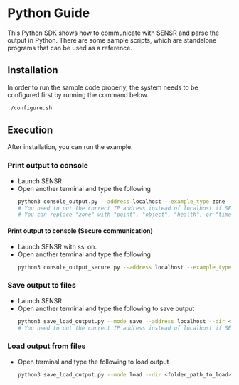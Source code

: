 # Python Guide

This Python SDK shows how to communicate with SENSR and parse the output in Python. There are some sample scripts, which are standalone programs that can be used as a reference. 

## Installation

In order to run the sample code properly, the system needs to be configured first by running the command below. 

```bash
./configure.sh
```

## Execution

After installation, you can run the example.

### Print output to console

- Launch SENSR 
- Open another terminal and type the following
  ```bash
  python3 console_output.py --address localhost --example_type zone
  # You need to put the correct IP address instead of localhost if SENSR is running on a different machine.
  # You can replace "zone" with "point", "object", "health", or "time" to run the other included examples.
  ```
#### Print output to console (Secure communication)
- Launch SENSR with ssl on.
- Open another terminal and type the following
  ```bash
  python3 console_output_secure.py --address localhost --example_type zone

### Save output to files

- Launch SENSR 
- Open another terminal and type the following to save output
  ```bash
  python3 save_load_output.py --mode save --address localhost --dir <folder_path_to_save>
  # You need to put the correct IP address instead of localhost if SENSR is running on a different machine.
  ```

### Load output from files

- Open terminal and type the following to load output
  ```bash
  python3 save_load_output.py --mode load --dir <folder_path_to_load>
  ```